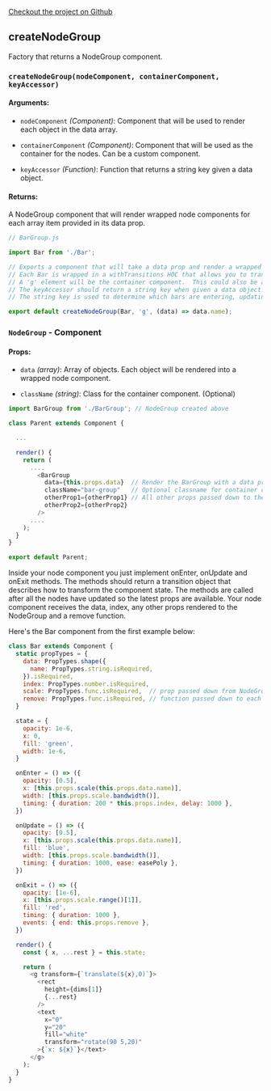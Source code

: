 [Checkout the project on Github](https://github.com/sghall/resonance)

## createNodeGroup  

Factory that returns a NodeGroup component. 

### `createNodeGroup(nodeComponent, containerComponent, keyAccessor)`

#### Arguments:

* `nodeComponent` *(Component)*: Component that will be used to render each object in the data array.

* `containerComponent` *(Component)*: Component that will be used as the container for the nodes. Can be a custom component.

* `keyAccessor` *(Function)*: Function that returns a string key given a data object.

#### Returns:

A NodeGroup component that will render wrapped node components for each array item provided in its data prop.

```js
// BarGroup.js

import Bar from './Bar';

// Exports a component that will take a data prop and render a wrapped Bar component for each object in the data array.
// Each Bar is wrapped in a withTransitions HOC that allows you to transition its state.
// A 'g' element will be the container component.  This could also be a custom component or 'div', 'span', etc.
// The keyAccessor should return a string key when given a data object.
// The string key is used to determine which bars are entering, updating and exiting.

export default createNodeGroup(Bar, 'g', (data) => data.name);

```

### `NodeGroup` - Component

#### Props:

* `data` *(array)*: Array of objects.  Each object will be rendered into a wrapped node component.

* `className` *(string)*: Class for the container component. (Optional)


```js
import BarGroup from './BarGroup'; // NodeGroup created above

class Parent extends Component {

  ...

  render() {
    return (
      ....
        <BarGroup
          data={this.props.data}  // Render the BarGroup with a data prop (updates Bars if next.data !== prev.data)
          className="bar-group"   // Optional classname for container component defaults to 'node-group'
          otherProp1={otherProp1} // All other props passed down to the Bar component
          otherProp2={otherProp2}
        />
      ....
    );
  }
}

export default Parent;
```

Inside your node component you just implement onEnter, onUpdate and onExit methods.
The methods should return a transition object that describes how to transform the component state.
The methods are called after all the nodes have updated so the latest props are available.
Your node component receives the data, index, any other props rendered to the NodeGroup and a remove function.

Here's the Bar component from the first example below:
```js
class Bar extends Component {
  static propTypes = {
    data: PropTypes.shape({
      name: PropTypes.string.isRequired,
    }).isRequired,
    index: PropTypes.number.isRequired,
    scale: PropTypes.func.isRequired,  // prop passed down from NodeGroup
    remove: PropTypes.func.isRequired, // function passed down to each node
  }

  state = {
    opacity: 1e-6,
    x: 0,
    fill: 'green',
    width: 1e-6,
  }

  onEnter = () => ({
    opacity: [0.5],
    x: [this.props.scale(this.props.data.name)],
    width: [this.props.scale.bandwidth()],
    timing: { duration: 200 * this.props.index, delay: 1000 },
  })

  onUpdate = () => ({
    opacity: [0.5],
    x: [this.props.scale(this.props.data.name)],
    fill: 'blue',
    width: [this.props.scale.bandwidth()],
    timing: { duration: 1000, ease: easePoly },
  })

  onExit = () => ({
    opacity: [1e-6],
    x: [this.props.scale.range()[1]],
    fill: 'red',
    timing: { duration: 1000 },
    events: { end: this.props.remove },
  })

  render() {
    const { x, ...rest } = this.state;

    return (
      <g transform={`translate(${x},0)`}>
        <rect
          height={dims[1]}
          {...rest}
        />
        <text
          x="0"
          y="20"
          fill="white"
          transform="rotate(90 5,20)"
        >{`x: ${x}`}</text>
      </g>
    );
  }
}
```